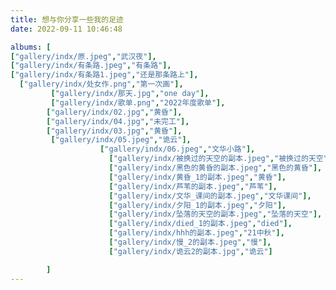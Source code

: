 ```yaml
---
title: 想与你分享一些我的足迹
date: 2022-09-11 10:46:48

albums: [
["gallery/indx/原.jpeg","武汉夜"],
["gallery/indx/有条路.jpeg","有条路"],
["gallery/indx/有条路1.jpeg","还是那条路上"],
  ["gallery/indx/处女作.png","第一次画"],
         ["gallery/indx/那天.jpg","one day"],
         ["gallery/indx/歌单.png","2022年度歌单"],
        ["gallery/indx/02.jpg","黄昏"],
        ["gallery/indx/04.jpg","未完工"],
        ["gallery/indx/03.jpg","黄昏"],
         ["gallery/indx/05.jpeg","诡云"],
                    ["gallery/indx/06.jpeg","文华小路"],
                      ["gallery/indx/被换过的天空的副本.jpeg","被换过的天空"],
                      ["gallery/indx/黑色的黄昏的副本.jpeg","黑色的黄昏"],
                      ["gallery/indx/黄昏_1的副本.jpeg","黄昏"],
                      ["gallery/indx/芦苇的副本.jpeg","芦苇"],
                      ["gallery/indx/文华_课间的副本.jpeg","文华课间"],
                      ["gallery/indx/夕阳_1的副本.jpeg","夕阳"],
                      ["gallery/indx/坠落的天空的副本.jpeg","坠落的天空"],
                      ["gallery/indx/died_1的副本.jpeg","died"],
                      ["gallery/indx/hhh的副本.jpeg","21中秋"],
                      ["gallery/indx/慢_2的副本.jpeg","慢"],
                      ["gallery/indx/诡云2的副本.jpg","诡云"]

        ]
---
```


